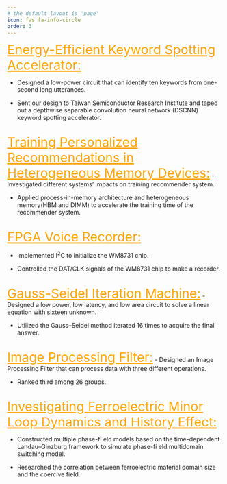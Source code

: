 ```yaml
---
# the default layout is 'page'
icon: fas fa-info-circle
order: 3
---
```

<a href="https://davidlu1999.github.io/posts/accelerator/" style="color: orange; font-size: 30px;">Energy-Efficient Keyword Spotting Accelerator:</a>

<!-- # [Energy-Efficient Keyword Spotting Accelerator](https://davidlu1999.github.io/posts/accelerator/) : -->
- Designed a low-power circuit that can identify ten keywords from one-second long utterances.

- Sent our design to Taiwan Semiconductor Research Institute and taped out a depthwise separable convolution neural network (DSCNN) keyword spotting accelerator.

<br>
<a href="https://davidlu1999.github.io/posts/mfcc/" style="color: orange; font-size: 30px;">Training Personalized Recommendations in Heterogeneous Memory Devices:</a>
- Investigated different systems’ impacts on training recommender system.

- Applied process-in-memory architecture and heterogeneous memory(HBM and DIMM) to accelerate the training time of the recommender system.

<br>
<!-- # [FPGA Voice Recorder](https://davidlu1999.github.io/posts/FPGA/): -->
<a href="https://davidlu1999.github.io/posts/FPGA/" style="color: orange; font-size: 30px;">FPGA Voice Recorder:</a>

- Implemented I<sup>2</sup>C to initialize the WM8731 chip.

- Controlled the DAT/CLK signals of the WM8731 chip to make a recorder.

<br>
<!-- # [Gauss-Seidel Iteration Machine](https://davidlu1999.github.io/posts/GSIM/): -->
<a href="https://davidlu1999.github.io/posts/GSIM/" style="color: orange; font-size: 30px;">Gauss-Seidel Iteration Machine:</a>
- Designed a low power, low latency, and low area circuit to solve a linear equation with sixteen unknown.

- Utilized the Gauss–Seidel method iterated 16 times to acquire the final answer.

<br>
<!-- # [Image Processing Filter](https://davidlu1999.github.io/posts/Gauss-Seidel-Iteration-Machine/): -->
<a href="https://davidlu1999.github.io/posts/Image-processing-filter/" style="color: orange; font-size: 30px;">Image Processing Filter:</a>
- Designed an Image Processing Filter that can process data with three different operations.

- Ranked third among 26 groups.

<!-- # [Investigating Ferroelectric Minor Loop Dynamics and History Effect](https://davidlu1999.github.io/posts/ferro/) : -->
<br>
<a href="https://davidlu1999.github.io/posts/ferro/" style="color: orange; font-size: 30px;">Investigating Ferroelectric Minor Loop Dynamics and History Effect:</a>

- Constructed multiple phase-fi eld models based on the time-dependent Landau–Ginzburg framework to simulate phase-fi eld multidomain switching model.

- Researched the correlation between ferroelectric material domain size and the coercive field.